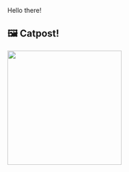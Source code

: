 Hello there!



## 🖼️ Catpost!

<sub>
    <img src="https://cdn2.thecatapi.com/images/Xq213V_i4v.false" height="256">
</sub>

